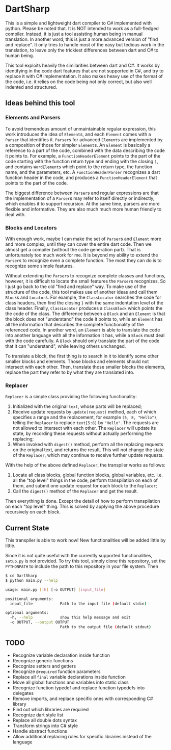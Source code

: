# DartSharp

This is a simple and lightweight dart compiler to C# implemented with python.
Please be noted that. It is NOT intended to work as a full-fledged compiler.
Instead, it is just a tool assisting human being in manual translation.
In another word, this is just a more advanced version of "find and replace".
It only tries to handle most of the easy but tedious work in the translation, to leave only the trickiest differences between dart and C# to human being.

This tool exploits heavily the similarities between dart and C#.
It works by identifying in the code dart features that are not supported in C#, and try to replace it with C# implementation.
It also makes heavy use of the format of the code, i.e. it relies on the code being not only correct, but also well indented and structured.

## Ideas behind this tool

### Elements and Parsers

To avoid tremendous amount of unmaintainable regular expression, this work introduces the idea of `Element`s, and each `Element` comes with a `Parser` that identifies it.
`Parser`s for advanced `Element`s are implemented by a composition of those for simpler `Element`s.
An `Element` is basically a reference to a part of the code, combined with the data describing the code it points to.
For example, a `FunctionHeaderElement` points to the part of the code starting with the function return type and ending with the closing `)`, and contains `WordElement`s which point to the return type, the function name, and the parameters, etc.
A `FunctionHeaderParser` recognizes a dart function header in the code, and produces a `FunctionHeaderElement` that points to the part of the code.

The biggest difference between `Parser`s and regular expressions are that the implementation of a `Parser`s may refer to itself directly or indirectly, which enables it to support recursion.
At the same time, parsers are more flexible and informative.
They are also much much more human friendly to deal with.

### Blocks and Locators

With enough work, maybe I can make the set of `Parser`s and `Element` more and more complex, until they can cover the entire dart code.
Then we almost get a compiler (without the code generation part).
That is unfortunately too much work for me.
It is beyond my ability to extend the `Parser`s to recognize even a complete function.
The most they can do is to recognize some simple features.

Without extending the `Parser`s to recognize complete classes and functions, however, it is difficult to locate the small features the `Parser`s recognizes.
So I just go back to the old "find and replace" way.
To make use of the structure of the code, this tool makes use of another ideas and call them `Block`s and `Locator`s.
For example, the `ClassLocator` searches the code for class headers, then find the closing `}` with the same indentation level of the class header.
Finally, `ClassLocator` produces a `ClassBlock` which points the the code of the class.
The difference between a `Block` and an `Element` is that the block does not "understand" the code it points to, while an `Element` has all the information that describes the complete functionality of the referenced code.
In another word, an `Element` is able to translate the code into another language with all the information it has, while a `Block` must deal with the code carefully.
A `Block` should only translate the part of the code that it can "understand", while leaving others unchanged.

To translate a block, the first thing is to search in it to identify some other smaller blocks and elements.
Those blocks and elements should not intersect with each other.
Then, translate those smaller blocks the elements, replace the part they refer to by what they are translated into.

### Replacer

`Replacer` is a simple class providing the following functionality:

1. Initialized with the original `text`, whose parts will be replaced;
2. Receive update requests by `update(request)` method, each of which specifies a range and the replacement, for example `(5, 8, "Hello")`, telling the `Replacer` to replace `text[5:8]` by `"Hello"`. The requests are not allowed to intersect with each other. The `Replacer` will update its state, by recording these requests without actually performing the replacing;
3. When invoked with `digest()` method, perform all the replacing requests on the original text, and returns the result. This will not change the state of the `Replacer`, which may continue to receive further update requests.

With the help of the above defined `Replacer`, the transpiler works as follows:

1. Locate all class blocks, global function blocks, global variables, etc. i.e. all the "top level" things in the code, perform transpilation on each of them, and submit one update request for each block to the `Replacer`;
2. Call the `digest()` method of the `Replacer` and get the result.

Then everything is done. Except the detail of how to perform transpilation on each "top level" thing. This is solved by applying the above procedure recursively on each block.

## Current State

This transpiler is able to work now!
New functionalities will be added little by little.

Since it is not quite useful with the currently supported functionalities, `setup.py` is not provided.
To try this tool, simply clone this repository, set the `PYTHONPATH` to include the path to this repository in your file system.
Then

```bash
$ cd DartSharp
$ python main.py --help

usage: main.py [-h] [-o OUTPUT] [input_file]

positional arguments:
  input_file            Path to the input file (default stdin)

optional arguments:
  -h, --help            show this help message and exit
  -o OUTPUT, --output OUTPUT
                        Path to the output file (default stdout)

```

## TODO

- Recognize variable declaration inside function
- Recognize generic functions
- Recognize setters and getters
- Recognize `@required` function parameters
- Replace all `final` variable declarations inside function
- Move all global functions and variables into static class
- Recognize function typedef and replace function typedefs into delegates
- Remove imports, and replace specific ones with corresponding C# library
- Find out which libraries are required
- Recognize dart style list
- Replace all double dots syntax
- Transform strings into C# style
- Handle abstract functions
- Allow additional replacing rules for specific libraries instead of the language